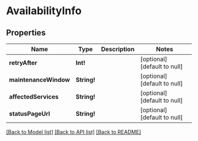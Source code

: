 # AvailabilityInfo

## Properties
Name | Type | Description | Notes
------------ | ------------- | ------------- | -------------
**retryAfter** | **Int!** |  | [optional] [default to null]
**maintenanceWindow** | **String!** |  | [optional] [default to null]
**affectedServices** | **String!** |  | [optional] [default to null]
**statusPageUrl** | **String!** |  | [optional] [default to null]

[[Back to Model list]](../README.md#documentation-for-models) [[Back to API list]](../README.md#documentation-for-api-endpoints) [[Back to README]](../README.md)


